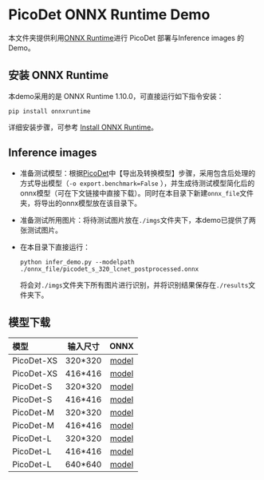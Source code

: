 # PicoDet ONNX Runtime Demo

本文件夹提供利用[ONNX Runtime](https://onnxruntime.ai/docs/)进行 PicoDet 部署与Inference images 的 Demo。

## 安装 ONNX Runtime

本demo采用的是 ONNX Runtime 1.10.0，可直接运行如下指令安装：
```shell
pip install onnxruntime
```

详细安装步骤，可参考 [Install ONNX Runtime](https://onnxruntime.ai/docs/install/)。

## Inference images

- 准备测试模型：根据[PicoDet](https://github.com/PaddlePaddle/PaddleDetection/tree/develop/configs/picodet)中【导出及转换模型】步骤，采用包含后处理的方式导出模型（`-o export.benchmark=False` ），并生成待测试模型简化后的onnx模型（可在下文链接中直接下载）。同时在本目录下新建```onnx_file```文件夹，将导出的onnx模型放在该目录下。

- 准备测试所用图片：将待测试图片放在```./imgs```文件夹下，本demo已提供了两张测试图片。

- 在本目录下直接运行：
    ```shell
    python infer_demo.py --modelpath ./onnx_file/picodet_s_320_lcnet_postprocessed.onnx
    ```
    将会对```./imgs```文件夹下所有图片进行识别，并将识别结果保存在```./results```文件夹下。

## 模型下载

| 模型     | 输入尺寸 | ONNX |
| :-------- | :--------: | :---------------------: |
| PicoDet-XS |  320*320   | [model](https://paddledet.bj.bcebos.com/deploy/third_engine/picodet_xs_320_lcnet_postprocessed.onnx) |
| PicoDet-XS |  416*416   | [model](https://paddledet.bj.bcebos.com/deploy/third_engine/picodet_xs_416_lcnet_postprocessed.onnx) |
| PicoDet-S |  320*320   | [model](https://paddledet.bj.bcebos.com/deploy/third_engine/picodet_s_320_lcnet_postprocessed.onnx) |
| PicoDet-S |  416*416   |  [model](https://paddledet.bj.bcebos.com/deploy/third_engine/picodet_s_416_lcnet_postprocessed.onnx) |
| PicoDet-M |  320*320   | [model](https://paddledet.bj.bcebos.com/deploy/third_engine/picodet_m_320_lcnet_postprocessed.onnx) |
| PicoDet-M |  416*416   | [model](https://paddledet.bj.bcebos.com/deploy/third_engine/picodet_m_416_lcnet_postprocessed.onnx) |
| PicoDet-L |  320*320   | [model](https://paddledet.bj.bcebos.com/deploy/third_engine/picodet_l_320_lcnet_postprocessed.onnx) |
| PicoDet-L |  416*416   | [model](https://paddledet.bj.bcebos.com/deploy/third_engine/picodet_l_416_lcnet_postprocessed.onnx) |
| PicoDet-L |  640*640   | [model](https://paddledet.bj.bcebos.com/deploy/third_engine/picodet_l_640_lcnet_postprocessed.onnx) |
